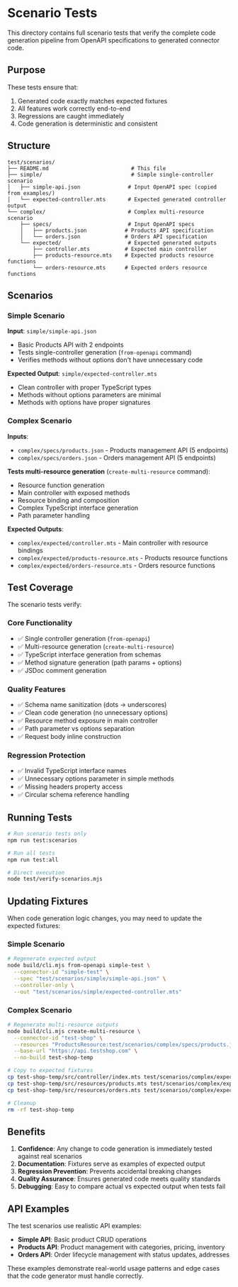 # Scenario Tests

This directory contains full scenario tests that verify the complete code generation pipeline from OpenAPI specifications to generated connector code.

## Purpose

These tests ensure that:
1. Generated code exactly matches expected fixtures
2. All features work correctly end-to-end
3. Regressions are caught immediately
4. Code generation is deterministic and consistent

## Structure

```
test/scenarios/
├── README.md                          # This file
├── simple/                            # Simple single-controller scenario
│   ├── simple-api.json               # Input OpenAPI spec (copied from examples/)
│   └── expected-controller.mts       # Expected generated controller output
└── complex/                          # Complex multi-resource scenario
    ├── specs/                        # Input OpenAPI specs
    │   ├── products.json            # Products API specification
    │   └── orders.json              # Orders API specification
    └── expected/                     # Expected generated outputs
        ├── controller.mts           # Expected main controller
        ├── products-resource.mts    # Expected products resource functions
        └── orders-resource.mts      # Expected orders resource functions
```

## Scenarios

### Simple Scenario

**Input**: `simple/simple-api.json`
- Basic Products API with 2 endpoints
- Tests single-controller generation (`from-openapi` command)
- Verifies methods without options don't have unnecessary code

**Expected Output**: `simple/expected-controller.mts`
- Clean controller with proper TypeScript types
- Methods without options parameters are minimal
- Methods with options have proper signatures

### Complex Scenario

**Inputs**: 
- `complex/specs/products.json` - Products management API (5 endpoints)
- `complex/specs/orders.json` - Orders management API (5 endpoints)

**Tests multi-resource generation** (`create-multi-resource` command):
- Resource function generation
- Main controller with exposed methods
- Resource binding and composition
- Complex TypeScript interface generation
- Path parameter handling

**Expected Outputs**:
- `complex/expected/controller.mts` - Main controller with resource bindings
- `complex/expected/products-resource.mts` - Products resource functions
- `complex/expected/orders-resource.mts` - Orders resource functions

## Test Coverage

The scenario tests verify:

### Core Functionality
- ✅ Single controller generation (`from-openapi`)
- ✅ Multi-resource generation (`create-multi-resource`)
- ✅ TypeScript interface generation from schemas
- ✅ Method signature generation (path params + options)
- ✅ JSDoc comment generation

### Quality Features
- ✅ Schema name sanitization (dots → underscores)
- ✅ Clean code generation (no unnecessary options)
- ✅ Resource method exposure in main controller
- ✅ Path parameter vs options separation
- ✅ Request body inline construction

### Regression Protection
- ✅ Invalid TypeScript interface names
- ✅ Unnecessary options parameter in simple methods
- ✅ Missing headers property access
- ✅ Circular schema reference handling

## Running Tests

```bash
# Run scenario tests only
npm run test:scenarios

# Run all tests
npm run test:all

# Direct execution
node test/verify-scenarios.mjs
```

## Updating Fixtures

When code generation logic changes, you may need to update the expected fixtures:

### Simple Scenario
```bash
# Regenerate expected output
node build/cli.mjs from-openapi simple-test \
  --connector-id "simple-test" \
  --spec "test/scenarios/simple/simple-api.json" \
  --controller-only \
  --out "test/scenarios/simple/expected-controller.mts"
```

### Complex Scenario
```bash
# Regenerate multi-resource outputs
node build/cli.mjs create-multi-resource \
  --connector-id "test-shop" \
  --resources "ProductsResource:test/scenarios/complex/specs/products.json,OrdersResource:test/scenarios/complex/specs/orders.json" \
  --base-url "https://api.testshop.com" \
  --no-build test-shop-temp

# Copy to expected fixtures
cp test-shop-temp/src/controller/index.mts test/scenarios/complex/expected/controller.mts
cp test-shop-temp/src/resources/products.mts test/scenarios/complex/expected/products-resource.mts
cp test-shop-temp/src/resources/orders.mts test/scenarios/complex/expected/orders-resource.mts

# Cleanup
rm -rf test-shop-temp
```

## Benefits

1. **Confidence**: Any change to code generation is immediately tested against real scenarios
2. **Documentation**: Fixtures serve as examples of expected output
3. **Regression Prevention**: Prevents accidental breaking changes
4. **Quality Assurance**: Ensures generated code meets quality standards
5. **Debugging**: Easy to compare actual vs expected output when tests fail

## API Examples

The test scenarios use realistic API examples:

- **Simple API**: Basic product CRUD operations
- **Products API**: Product management with categories, pricing, inventory
- **Orders API**: Order lifecycle management with status updates, addresses

These examples demonstrate real-world usage patterns and edge cases that the code generator must handle correctly.